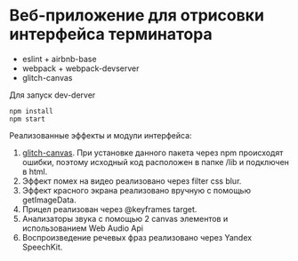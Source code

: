 # Веб-приложение для отрисовки интерфейса терминатора

* eslint + airbnb-base
* webpack + webpack-devserver
* glitch-canvas

Для запуск dev-derver
```
npm install
npm start
```

Реализованные эффекты и модули интерфейса:
1. [glitch-canvas](https://github.com/snorpey/glitch-canvas). При установке данного пакета через npm происходят ошибки, поэтому исходный код расположен в папке /lib и подключен в html.
2. Эффект помех на видео реализовано через filter css blur.
3. Эффект красного экрана реализовано вручную с помощью getImageData.
4. Прицел реализован через @keyframes target.
5. Анализаторы звука с помощью 2 canvas элементов и использованием Web Audio Api
6. Воспроизведение речевых фраз реализовано через Yandex SpeechKit.
